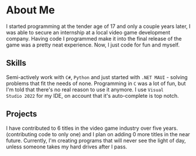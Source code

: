 # About Me

I started programming at the tender age of 17 and only a couple years later, I was able to secure an internship at a local video game development company. Having code I programmed make it into the final release of the game was a pretty neat experience. Now, I just code for fun and myself.

## Skills

Semi-actively work with <code>C#</code>, <code>Python</code> and just started with <code>.NET MAUI</code> -  solving problems that fit the needs of none. Programming in <code>C</code> was a lot of fun, but I'm told that there's no real reason to use it anymore. I use <code>Visual Studio 2022</code> for my IDE, on account that it's auto-complete is top notch.


## Projects

I have contributed to 6 titles in the video game industry over five years. (contributing code to only one) and I plan on adding 0 more titles in the near future. Currently, I'm creating programs that will never see the light of day, unless someone takes my hard drives after I pass.

